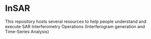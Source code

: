 # InSAR
This repository hosts several resources to help people understand and execute SAR Interferometry Operations (Interferogram generation and Time-Series Analysis)
